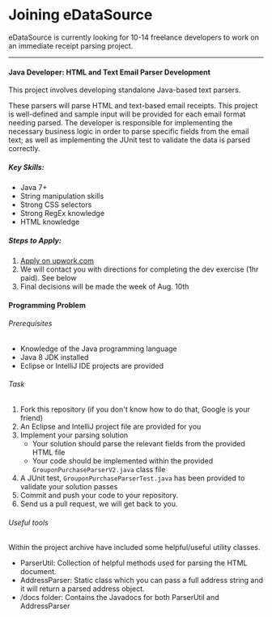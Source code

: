 # Joining eDataSource
eDataSource is currently looking for 10-14 freelance developers to work on an immediate receipt parsing project.
________________

#### Java Developer: HTML and Text Email Parser Development
This project involves developing standalone Java-based text parsers. 

These parsers will parse HTML and text-based email receipts. This project is well-defined and sample input will be provided for each email format needing parsed. The developer is responsible for implementing the necessary business logic in order to parse specific fields from the email text; as well as implementing the JUnit test to validate the data is parsed correctly.

##### Key Skills:

- Java 7+
- String manipulation skills
- Strong CSS selectors
- Strong RegEx knowledge
- HTML knowledge

##### Steps to Apply:

1. [Apply on upwork.com](https://www.upwork.com/jobs/Java-Developer-HTML-and-Text-Email-Parser-Development_~~99a0b940f2f77db5)
2. We will contact you with directions for completing the dev exercise (1hr paid). See below
3. Final decisions will be made the week of Aug. 10th

#### Programming Problem
###### Prerequisites
- Knowledge of the Java programming language
- Java 8 JDK installed
- Eclipse or IntelliJ IDE projects are provided

###### Task
1. Fork this repository (if you don't know how to do that, Google is your friend)
2. An Eclipse and IntelliJ project file are provided for you
3. Implement your parsing solution
    - Your solution should parse the relevant fields from the provided HTML file
    - Your code should be implemented within the provided ```GrouponPurchaseParserV2.java``` class file
4. A JUnit test, ```GrouponPurchaseParserTest.java``` has been provided to validate your solution passes
5. Commit and push your code to your repository.
6. Send us a pull request, we will get back to you.

###### Useful tools
Within the project archive have included some helpful/useful utility classes. 
- ParserUtil:  Collection of helpful methods used for parsing the HTML document.
- AddressParser:  Static class which you can pass a full address string and it will return a parsed address object.
- /docs folder:  Contains the Javadocs for both ParserUtil and AddressParser
